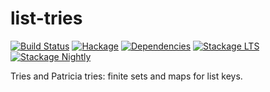 # list-tries

[![Build Status](https://github.com/arybczak/list-tries/actions/workflows/haskell-ci.yml/badge.svg?branch=master)](https://github.com/arybczak/list-tries/actions?query=branch%3Amaster)
[![Hackage](https://img.shields.io/hackage/v/list-tries.svg)](https://hackage.haskell.org/package/list-tries)
[![Dependencies](https://img.shields.io/hackage-deps/v/list-tries.svg)](https://packdeps.haskellers.com/feed?needle=andrzej@rybczak.net)
[![Stackage LTS](https://www.stackage.org/package/list-tries/badge/lts)](https://www.stackage.org/lts/package/list-tries)
[![Stackage Nightly](https://www.stackage.org/package/list-tries/badge/nightly)](https://www.stackage.org/nightly/package/list-tries)

Tries and Patricia tries: finite sets and maps for list keys.
